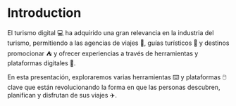 # Introduction

El turismo digital :computer: ha adquirido una gran relevancia en la industria del turismo, permitiendo a las agencias de viajes :office:, guías turísticos :information_desk_person: y destinos promocionar :tent: y ofrecer experiencias a través de herramientas y plataformas digitales :calling:. 

En esta presentación, exploraremos varias herramientas ⌨️ y plataformas 🖱️ clave que están revolucionando la forma en que las personas descubren, planifican y disfrutan de sus viajes ✈️.